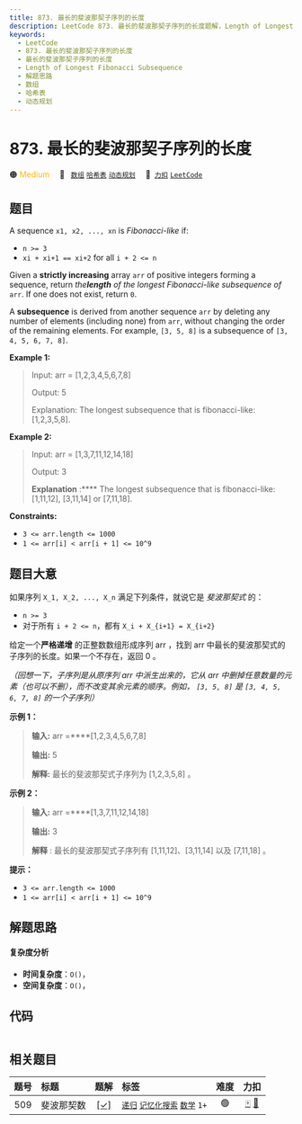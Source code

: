 ```yaml
---
title: 873. 最长的斐波那契子序列的长度
description: LeetCode 873. 最长的斐波那契子序列的长度题解，Length of Longest Fibonacci Subsequence，包含解题思路、复杂度分析以及完整的 JavaScript 代码实现。
keywords:
  - LeetCode
  - 873. 最长的斐波那契子序列的长度
  - 最长的斐波那契子序列的长度
  - Length of Longest Fibonacci Subsequence
  - 解题思路
  - 数组
  - 哈希表
  - 动态规划
---
```


# 873. 最长的斐波那契子序列的长度

🟠 <font color=#ffb800>Medium</font>&emsp; 🔖&ensp; [`数组`](/tag/array.md) [`哈希表`](/tag/hash-table.md) [`动态规划`](/tag/dynamic-programming.md)&emsp; 🔗&ensp;[`力扣`](https://leetcode.cn/problems/length-of-longest-fibonacci-subsequence) [`LeetCode`](https://leetcode.com/problems/length-of-longest-fibonacci-subsequence)

## 题目

A sequence `x1, x2, ..., xn` is _Fibonacci-like_ if:

  * `n >= 3`
  * `xi + xi+1 == xi+2` for all `i + 2 <= n`

Given a **strictly increasing** array `arr` of positive integers forming a
sequence, return _the**length** of the longest Fibonacci-like subsequence of_
`arr`. If one does not exist, return `0`.

A **subsequence** is derived from another sequence `arr` by deleting any
number of elements (including none) from `arr`, without changing the order of
the remaining elements. For example, `[3, 5, 8]` is a subsequence of `[3, 4,
5, 6, 7, 8]`.



**Example 1:**

> Input: arr = [1,2,3,4,5,6,7,8]
> 
> Output: 5
> 
> Explanation: The longest subsequence that is fibonacci-like: [1,2,3,5,8].

**Example 2:**

> Input: arr = [1,3,7,11,12,14,18]
> 
> Output: 3
> 
> **Explanation** :**** The longest subsequence that is fibonacci-like: [1,11,12], [3,11,14] or [7,11,18].



**Constraints:**

  * `3 <= arr.length <= 1000`
  * `1 <= arr[i] < arr[i + 1] <= 10^9`


## 题目大意

如果序列 `X_1, X_2, ..., X_n` 满足下列条件，就说它是  _斐波那契式_ 的：

  * `n >= 3`
  * 对于所有 `i + 2 <= n`，都有 `X_i + X_{i+1} = X_{i+2}`

给定一个**严格递增** 的正整数数组形成序列 arr ，找到 arr 中最长的斐波那契式的子序列的长度。如果一个不存在，返回 0 。

_（回想一下，子序列是从原序列 arr 中派生出来的，它从 arr 中删掉任意数量的元素（也可以不删），而不改变其余元素的顺序。例如， `[3, 5,
8]` 是 `[3, 4, 5, 6, 7, 8]` 的一个子序列）_

**示例 1：**

> 
> 
> 
> 
> 
> **输入:** arr =****[1,2,3,4,5,6,7,8]
> 
> **输出:** 5
> 
> **解释:** 最长的斐波那契式子序列为 [1,2,3,5,8] 。
> 
> 

**示例 2：**

> 
> 
> 
> 
> 
> **输入:** arr =****[1,3,7,11,12,14,18]
> 
> **输出:** 3
> 
> **解释** : 最长的斐波那契式子序列有 [1,11,12]、[3,11,14] 以及 [7,11,18] 。
> 
> 

**提示：**

  * `3 <= arr.length <= 1000`
  * `1 <= arr[i] < arr[i + 1] <= 10^9`


## 解题思路

#### 复杂度分析

- **时间复杂度**：`O()`，
- **空间复杂度**：`O()`，

## 代码

```javascript

```

## 相关题目

<!-- prettier-ignore -->
| 题号 | 标题 | 题解 | 标签 | 难度 | 力扣 |
| :------: | :------ | :------: | :------ | :------: | :------: |
| 509 | 斐波那契数 | [[✓]](/problem/0509.md) |  [`递归`](/tag/recursion.md) [`记忆化搜索`](/tag/memoization.md) [`数学`](/tag/math.md) `1+` | 🟢 | [🀄️](https://leetcode.cn/problems/fibonacci-number) [🔗](https://leetcode.com/problems/fibonacci-number) |